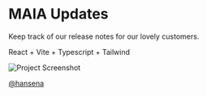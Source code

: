 # MAIA Updates

Keep track of our release notes for our lovely customers.

React + Vite + Typescript + Tailwind


![Project Screenshot](https://res.cloudinary.com/moyadev/image/upload/v1739440404/maia-updates_oyqo4k.jpg)


[@hansena](https://github.com/hidayatabisena)